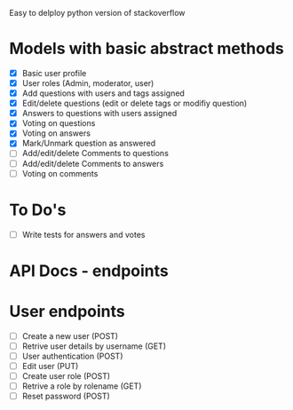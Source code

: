 Easy to delploy python version of stackoverflow

Models with basic abstract methods
==================================

- [x] Basic user profile
- [x] User roles (Admin, moderator, user)
- [x] Add questions with users and tags assigned
- [x] Edit/delete questions (edit or delete tags or modifiy question)
- [x] Answers to questions with users assigned
- [x] Voting on questions
- [x] Voting on answers
- [x] Mark/Unmark question as answered
- [ ] Add/edit/delete Comments to questions
- [ ] Add/edit/delete Comments to answers
- [ ] Voting on comments

To Do's
=======

- [ ] Write tests for answers and votes

API Docs - endpoints
=============================

User endpoints
==============

- [ ] Create a new user (POST)
- [ ] Retrive user details by username (GET)
- [ ] User authentication (POST)
- [ ] Edit user (PUT)
- [ ] Create user role (POST)
- [ ] Retrive a role by rolename (GET)
- [ ] Reset password (POST)